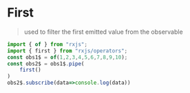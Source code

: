# First

> used to filter the first emitted value from the observable

``` javascript
import { of } from "rxjs";
import { first } from "rxjs/operators";
const obs1$ = of(1,2,3,4,5,6,7,8,9,10);
const obs2$ = obs1$.pipe(
    first()
)
obs2$.subscribe(data=>console.log(data))
```

